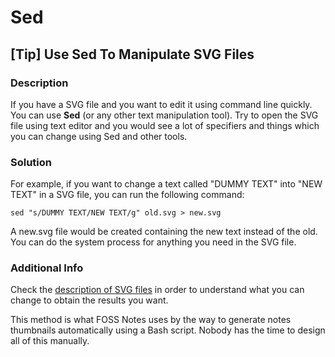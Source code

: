 # Sed

## [Tip] Use Sed To Manipulate SVG Files

### Description

If you have a SVG file and you want to edit it using command line quickly. You can use **Sed** (or any other text manipulation tool). Try to open the SVG file using text editor and you would see a lot of specifiers and things which you can change using Sed and other tools.

### Solution

For example, if you want to change a text called "DUMMY TEXT" into "NEW TEXT" in a SVG file, you can run the following command:

    sed "s/DUMMY TEXT/NEW TEXT/g" old.svg > new.svg

A new.svg file would be created containing the new text instead of the old. You can do the system process for anything you need in the SVG file.

### Additional Info

Check the [description of SVG files](https://inkscape.org/en/develop/about-svg/) in order to understand what you can change to obtain the results you want.

This method is what FOSS Notes uses by the way to generate notes thumbnails automatically using a Bash script. Nobody has the time to design all of this manually.
